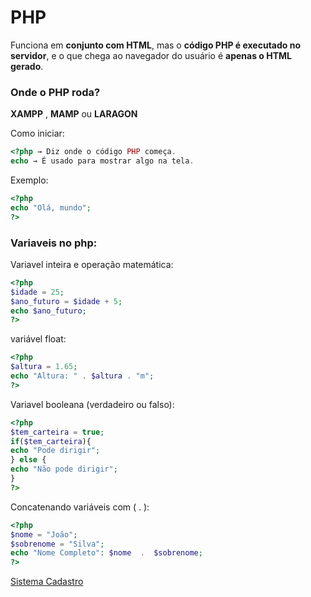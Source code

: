 # PHP
Funciona em **conjunto com HTML**, mas o **código PHP é executado no servidor**, e o que chega ao navegador do usuário é **apenas o HTML gerado**.

### Onde o PHP roda?

**XAMPP** , **MAMP** ou **LARAGON**

Como iniciar:

```php
<?php → Diz onde o código PHP começa.
echo → É usado para mostrar algo na tela.
```

Exemplo: 

```php
<?php
echo "Olá, mundo";
?>
```

### Variaveis no php:

Variavel inteira e operação matemática: 

```php
<?php
$idade = 25;
$ano_futuro = $idade + 5;
echo $ano_futuro;
?>
```

variável float:

```php
<?php
$altura = 1.65;
echo "Altura: " . $altura . "m";
?>
```

Variavel booleana (verdadeiro ou falso):

```php
<?php
$tem_carteira = true;
if($tem_carteira){
echo "Pode dirigir";        
} else {
echo "Não pode dirigir";
}
?>
```

Concatenando variáveis com ( . ):

```php
<?php
$nome = "João";
$sobrenome = "Silva";
echo "Nome Completo": $nome  .  $sobrenome;
?>

```

[Sistema Cadastro](https://www.notion.so/Sistema-Cadastro-1f9c902c79758008b17be9b7920138df?pvs=21)
